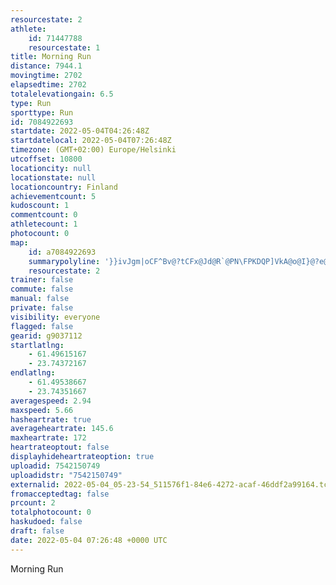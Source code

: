 ```yaml
---
resourcestate: 2
athlete:
    id: 71447788
    resourcestate: 1
title: Morning Run
distance: 7944.1
movingtime: 2702
elapsedtime: 2702
totalelevationgain: 6.5
type: Run
sporttype: Run
id: 7084922693
startdate: 2022-05-04T04:26:48Z
startdatelocal: 2022-05-04T07:26:48Z
timezone: (GMT+02:00) Europe/Helsinki
utcoffset: 10800
locationcity: null
locationstate: null
locationcountry: Finland
achievementcount: 5
kudoscount: 1
commentcount: 0
athletecount: 1
photocount: 0
map:
    id: a7084922693
    summarypolyline: '}}ivJgm|oCF^Bv@?tCFx@Jd@R`@PN\FPKDQP]VkA@o@I}@?e@OaEKi@U]a@]SAWVYlAEd@AhADtAErBBTR~@V`@RLZCf@YJOLk@Fe@QqDEgCEa@K]]g@OG[BSRO`@Gb@E`A@dALbBJ~C\dAVLf@ENOVsADk@MmBAoCGy@Qw@]e@UKQDKZU`@GZIbCFhBAn@FrAJn@N`@XPZFPE\k@FQHiAA{@Iy@I{AAgBOaAKYWU]?OH[r@OxALlHVtA^XXDNA^k@Lk@JcAUyCGmA?mAE_@Sk@WWQC[TQXe@zAAXJh@Hx@AdAR|CTp@XTRFXELOVkADc@@m@QaCIyDSg@OW[K]XQb@SfBAh@Dr@?n@Db@Af@^`CTh@XJf@QN_@Jk@DaAKsCAgAIkAGg@Qc@SUUAa@VKRMf@KjALlGHx@Xn@\Ld@EPSXiAFm@OgCOoDMq@O[[OUDUPYv@I~@?^\dGF`@Pj@LNRFj@QLSRw@@m@G[MqBOcDE]Sg@SKc@AMJUh@GXGz@DnDPlCF^NXTXTBVMXa@TgA?a@]oHGSc@y@[Ea@d@UjABx@@~CFl@?t@BPVv@ZT\DXML]FUH_AKsCMeAAyAKg@Sc@MK]CUHKPQr@IdAN~ENfBZl@l@N^UNUPiASsGEo@Mg@Uc@SQSA[NKTQp@C`@C~ED|AVt@TVb@Hd@SHQVsAAkASmFKg@Qc@_@SSDMLWbAGdBFpFDb@H`@NRl@N^SJONk@De@?yBEyAIq@Aw@CUMWe@]QAWPWb@On@Eh@FvAD|CJfAj@l@h@@NITi@J_AAi@IqAOiEQi@S[a@MULKRWpACr@BfBJ|DFTZb@b@NVI\i@Jc@Fk@A{AQyEG]c@}@YKMFa@j@M`@Mx@BhBLhB?n@HfAJTNRh@FXUNUNi@Jo@Cy@OeBGyBIk@Yw@QIS@SLU`@UtBH|FFn@JZb@d@b@Dh@u@L_@Bc@A_CMmD_@_BQQQCWHW\Mb@Gx@?|ELfBb@~@f@LZI\aAFa@@qAQoD?_AQu@IS_@[k@P]hAOzALlGF^J\p@b@h@U\w@Jg@BqASgBAs@Ii@@o@Gk@K_@]a@KCq@f@[bAGb@B`AHh@FxA@jBBZf@v@j@PRIXk@TgBIwAAw@Gm@'
    resourcestate: 2
trainer: false
commute: false
manual: false
private: false
visibility: everyone
flagged: false
gearid: g9037112
startlatlng:
    - 61.49615167
    - 23.74372167
endlatlng:
    - 61.49538667
    - 23.74351667
averagespeed: 2.94
maxspeed: 5.66
hasheartrate: true
averageheartrate: 145.6
maxheartrate: 172
heartrateoptout: false
displayhideheartrateoption: true
uploadid: 7542150749
uploadidstr: "7542150749"
externalid: 2022-05-04_05-23-54_511576f1-84e6-4272-acaf-46ddf2a99164.tcx
fromacceptedtag: false
prcount: 2
totalphotocount: 0
haskudoed: false
draft: false
date: 2022-05-04 07:26:48 +0000 UTC
---
```

Morning Run